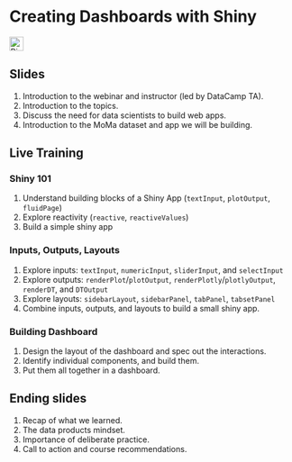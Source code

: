 # Creating Dashboards with Shiny

<!-- Badges: Start -->

<a href="https://mybinder.org/v2/gh/ramnathv/binder-shiny-4/master?urlpath=rstudio" target="_blank"><img src="https://mybinder.org/badge_logo.svg" alt="Binder" height="25"></a>

<!-- Badges: End -->


## Slides

1. Introduction to the webinar and instructor (led by DataCamp TA).
2. Introduction to the topics.
3. Discuss the need for data scientists to build web apps.
4. Introduction to the MoMa dataset and app we will be building.

## Live Training

### Shiny 101

1.  Understand building blocks of a Shiny App (`textInput`, `plotOutput`,
    `fluidPage`)
2.  Explore reactivity (`reactive`, `reactiveValues`)
3.  Build a simple shiny app

### Inputs, Outputs, Layouts

1.  Explore inputs: `textInput`, `numericInput`, `sliderInput`, and
    `selectInput`
2.  Explore outputs: `renderPlot`/`plotOutput`, `renderPlotly`/`plotlyOutput`,
    `renderDT`, and `DTOutput`
3.  Explore layouts: `sidebarLayout`, `sidebarPanel`, `tabPanel`, `tabsetPanel`
4.  Combine inputs, outputs, and layouts to build a small shiny app.


### Building Dashboard

1. Design the layout of the dashboard and spec out the interactions.
2. Identify individual components, and build them.
3. Put them all together in a dashboard.

## Ending slides

1. Recap of what we learned.
2. The data products mindset.
3. Importance of deliberate practice.
4. Call to action and course recommendations.


